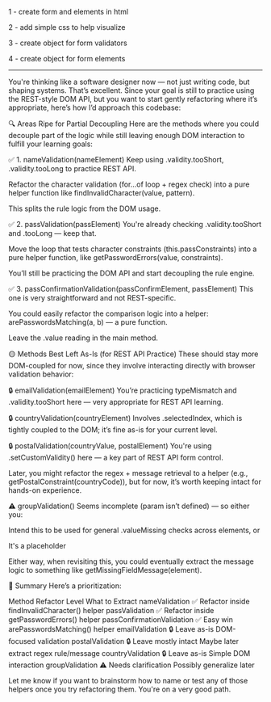1 - create form and elements in html

2 - add simple css to help visualize

3 - create object for form validators

4 - create object for form elements

*******************

You're thinking like a software designer now — not just writing code, but shaping systems. That’s excellent. Since your goal is still to practice using the REST-style DOM API, but you want to start gently refactoring where it’s appropriate, here’s how I’d approach this codebase:

🔍 Areas Ripe for Partial Decoupling
Here are the methods where you could decouple part of the logic while still leaving enough DOM interaction to fulfill your learning goals:

✅ 1. nameValidation(nameElement)
Keep using .validity.tooShort, .validity.tooLong to practice REST API.

Refactor the character validation (for...of loop + regex check) into a pure helper function like findInvalidCharacter(value, pattern).

This splits the rule logic from the DOM usage.

✅ 2. passValidation(passElement)
You're already checking .validity.tooShort and .tooLong — keep that.

Move the loop that tests character constraints (this.passConstraints) into a pure helper function, like getPasswordErrors(value, constraints).

You’ll still be practicing the DOM API and start decoupling the rule engine.

✅ 3. passConfirmationValidation(passConfirmElement, passElement)
This one is very straightforward and not REST-specific.

You could easily refactor the comparison logic into a helper: arePasswordsMatching(a, b) — a pure function.

Leave the .value reading in the main method.

🟡 Methods Best Left As-Is (for REST API Practice)
These should stay more DOM-coupled for now, since they involve interacting directly with browser validation behavior:

🔒 emailValidation(emailElement)
You’re practicing typeMismatch and .validity.tooShort here — very appropriate for REST API learning.

🔒 countryValidation(countryElement)
Involves .selectedIndex, which is tightly coupled to the DOM; it’s fine as-is for your current level.

🔒 postalValidation(countryValue, postalElement)
You're using .setCustomValidity() here — a key part of REST API form control.

Later, you might refactor the regex + message retrieval to a helper (e.g., getPostalConstraint(countryCode)), but for now, it’s worth keeping intact for hands-on experience.

⚠️ groupValidation()
Seems incomplete (param isn’t defined) — so either you:

Intend this to be used for general .valueMissing checks across elements, or

It's a placeholder

Either way, when revisiting this, you could eventually extract the message logic to something like getMissingFieldMessage(element).

🧠 Summary
Here’s a prioritization:

Method	Refactor Level	What to Extract
nameValidation	✅ Refactor inside	findInvalidCharacter() helper
passValidation	✅ Refactor inside	getPasswordErrors() helper
passConfirmationValidation	✅ Easy win	arePasswordsMatching() helper
emailValidation	🔒 Leave as-is	DOM-focused validation
postalValidation	🔒 Leave mostly intact	Maybe later extract regex rule/message
countryValidation	🔒 Leave as-is	Simple DOM interaction
groupValidation	⚠️ Needs clarification	Possibly generalize later

Let me know if you want to brainstorm how to name or test any of those helpers once you try refactoring them. You're on a very good path.